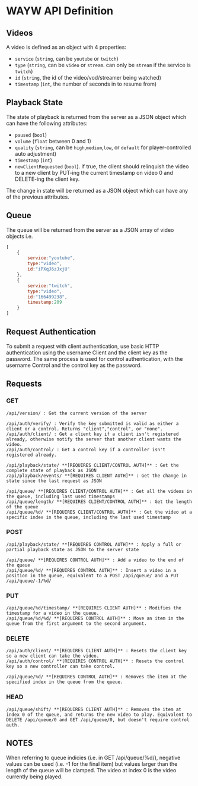 # WAYW API Definition

## Videos
A video is defined as an object with 4 properties:

- `service` (`string`, can be `youtube` or `twitch`)
- `type` (`string`, can be `video` or `stream`. can only be `stream` if the service is `twitch`)
- `id` (`string`, the id of the video/vod/streamer being watched)
- `timestamp` (`int`, the number of seconds in to resume from)

## Playback State
The state of playback is returned from the server as a JSON object which can have the following attributes:

- `paused` (`bool`)
- `volume` (`float` between 0 and 1)
- `quality` (`string`, can be `high`,`medium`,`low`, or `default` for player-controlled auto adjustment)
- `timestamp` (`int`)
- `newClientRequested` (`bool`). if true, the client should relinquish the video to a new client by PUT-ing the current timestamp on video 0 and DELETE-ing the client key.

The change in state will be returned as a JSON object which can have any of the previous attributes.

## Queue
The queue will be returned from the server as a JSON array of video objects i.e.

```javascript
[
	{
		service:"youtube",
		type:"video",
		id:"iPXqJ6zJxjU"
	},
	{
		service:"twitch",
		type:"video",
		id:"166499238",
		timestamp:209
	}
]
```

## Request Authentication
To submit a request with client authentication, use basic HTTP authentication using the username Client and the client key as the password. The same process is used for control authentication, with the username Control and the control key as the password.

## Requests
### GET

	/api/version/ : Get the current version of the server
	
	/api/auth/verify/ : Verify the key submitted is valid as either a client or a control. Returns "client","control", or "none".
	/api/auth/client/ : Get a client key if a client isn't registered already, otherwise notify the server that another client wants the video.
	/api/auth/control/ : Get a control key if a controller isn't registered already.

	/api/playback/state/ **[REQUIRES CLIENT/CONTROL AUTH]** : Get the complete state of playback as JSON
	/api/playback/events/ **[REQUIRES CLIENT AUTH]** : Get the change in state since the last request as JSON

	/api/queue/ **[REQUIRES CLIENT/CONTROL AUTH]** : Get all the videos in the queue, including last used timestamps
	/api/queue/length/ **[REQUIRES CLIENT/CONTROL AUTH]** : Get the length of the queue
	/api/queue/%d/ **[REQUIRES CLIENT/CONTROL AUTH]** : Get the video at a specific index in the queue, including the last used timestamp

### POST

	/api/playback/state/ **[REQUIRES CONTROL AUTH]** : Apply a full or partial playback state as JSON to the server state
	
	/api/queue/ **[REQUIRES CONTROL AUTH]** : Add a video to the end of the queue
	/api/queue/%d/ **[REQUIRES CONTROL AUTH]** : Insert a video in a position in the queue, equivalent to a POST /api/queue/ and a PUT /api/queue/-1/%d/

### PUT

	/api/queue/%d/timestamp/ **[REQUIRES CLIENT AUTH]** : Modifies the timestamp for a video in the queue.
	/api/queue/%d/%d/ **[REQUIRES CONTROL AUTH]** : Move an item in the queue from the first argument to the second argument.

### DELETE

	/api/auth/client/ **[REQUIRES CLIENT AUTH]** : Resets the client key so a new client can take the video.
	/api/auth/control/ **[REQUIRES CONTROL AUTH]** : Resets the control key so a new controller can take control.

	/api/queue/%d/ **[REQUIRES CONTROL AUTH]** : Removes the item at the specified index in the queue from the queue.

### HEAD

	/api/queue/shift/ **[REQUIRES CLIENT AUTH]** : Removes the item at index 0 of the queue, and returns the new video to play. Equivalent to DELETE /api/queue/0 and GET /api/queue/0, but doesn't require control auth. 


## NOTES
When referring to queue indicies (i.e. in GET /api/queue/%d/), negative values can be used (i.e. -1 for the final item) but values larger than the length of the queue will be clamped. The video at index 0 is the video currently being played.